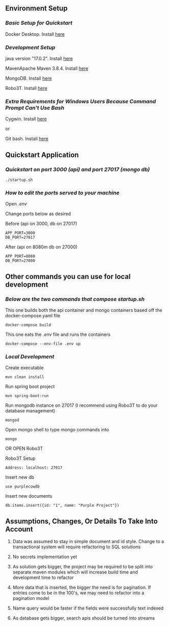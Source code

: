 ## Environment Setup

### _Basic Setup for Quickstart_

Docker Desktop. Install [here](https://docs.docker.com/get-docker/)

### _Development Setup_

java version "17.0.2". Install [here](https://www.oracle.com/java/technologies/downloads/)

MavenApache Maven 3.8.4. Install [here](https://maven.apache.org/install.html)

MongoDB. Install [here](https://www.mongodb.com/try/download/community?tck=docs_server)

Robo3T. Install [here](https://robomongo.org/)

### _Extra Requirements for Windows Users Because Command Prompt Can't Use Bash_

Cygwin. Install [here](https://www.cygwin.com/)

or

Git bash. Install [here](https://git-scm.com/)

## Quickstart Application

### _Quickstart on port 3000 (api) and port 27017 (mongo db)_

```
./startup.sh
```

### _How to edit the ports served to your machine_

Open _.env_

Change ports below as desired

Before (api on 3000, db on 27017)

```
APP_PORT=3000
DB_PORT=27017
```

After (api on 8080m db on 27000)

```
APP_PORT=8080
DB_PORT=27000
```

## Other commands you can use for local development

### _Below are the two commands that compose startup.sh_

This one builds both the api container and mongo containers based off the docker-compose.yaml file

```
docker-compose build
```

This one eats the _.env_ file and runs the containers

```
docker-compose --env-file .env up
```

### _Local Development_

Create executable

```
mvn clean install
```

Run spring boot project

```
mvn spring-boot:run
```

Run mongodb instance on 27017 (I recommend using Robo3T to do your database management)

```
mongod
```

Open mongo shell to type mongo commands into

```
mongo
```

OR OPEN Robo3T

Robo3T Setup

```
Address: localhost: 27017
```

Insert new db

```
use purplecowdb
```

Insert new documents

```
db.items.insert({id: "1", name: "Purple Project"})
```

## Assumptions, Changes, Or Details To Take Into Account

1. Data was assumed to stay in simple document and id style. Change to a transactional system will require refactoring to SQL solutions

2. No secrets implementation yet

3. As solution gets bigger, the project may be required to be split into separate maven modules which will increase build time and development time to refactor

4. More data that is inserted, the bigger the need is for pagination. If entries come to be in the 100's, we may need to refactor into a pagination model

5. Name query would be faster if the fields were successfully text indexed

6. As database gets bigger, search apis should be turned into streams
